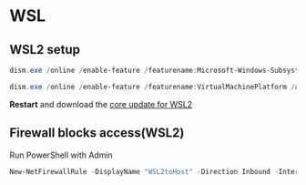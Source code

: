 # WSL

## WSL2 setup

```PowerShell
dism.exe /online /enable-feature /featurename:Microsoft-Windows-Subsystem-Linux /all /norestart

dism.exe /online /enable-feature /featurename:VirtualMachinePlatform /all /norestart
```

**Restart** and download the [core update for WSL2](https://wslstorestorage.blob.core.windows.net/wslblob/wsl_update_x64.msi)

## Firewall blocks access(WSL2)

Run PowerShell with Admin

```PowerShell
New-NetFirewallRule -DisplayName "WSL2toHost" -Direction Inbound -InterfaceAlias "vEthernet (WSL)" -Action Allow -RemoteAddress LocalSubnet
```
